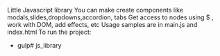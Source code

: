 Little Javascript library 
You can make create components like modals,slides,dropdowns,accordion, tabs
Get access to nodes using $ , work with DOM, add effects, etc
Usage samples are in main.js and index.html
To run the project:
- gulp#   j s _ l i b r a r y  
 